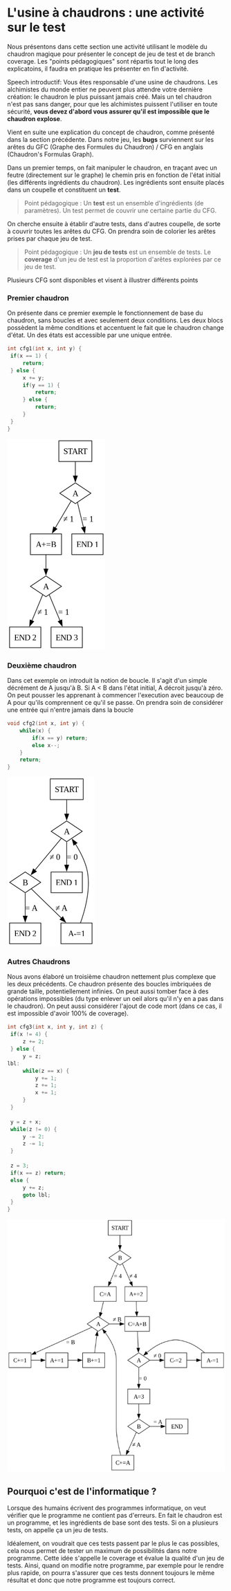 # L'usine à chaudrons : une activité sur le test
Nous présentons dans cette section une activité utilisant le modèle du chaudron magique pour présenter le concept de jeu de test et de branch coverage.
Les "points pédagogiques" sont répartis tout le long des explicatoins, il faudra en pratique les présenter en fin d'activité.

Speech introductif:
Vous êtes responsable d'une usine de chaudrons.
Les alchimistes du monde entier ne peuvent plus attendre votre dernière création: le chaudron le plus puissant jamais créé.
Mais un tel chaudron n'est pas sans danger, pour que les alchimistes puissent l'utiliser en toute sécurité, **vous devez d'abord vous assurer qu'il est impossible que le chaudron explose**.

Vient en suite une explication du concept de chaudron, comme présenté dans la section précédente.
Dans notre jeu, les **bugs** surviennent sur les arêtes du GFC (Graphe des Formules du Chaudron) / CFG en anglais (Chaudron's Formulas Graph).

Dans un premier temps, on fait manipuler le chaudron, en traçant avec un feutre (directement sur le graphe) le chemin pris en fonction de l'état initial (les différents ingrédients du chaudron).
Les ingrédients sont ensuite placés dans un coupelle et constituent un **test**.
> Point pédagogique : Un **test** est un ensemble d'ingrédients (de paramètres). Un test permet de couvrir une certaine partie du CFG.

On cherche ensuite à établir d'autre tests, dans d'autres coupelle, de sorte à couvrir toutes les arêtes du CFG.
On prendra soin de colorier les arêtes prises par chaque jeu de test.
> Point pédagogique : Un **jeu de tests** est un ensemble de tests. Le **coverage** d'un jeu de test est la proportion d'arêtes explorées par ce jeu de test.

Plusieurs CFG sont disponibles et visent à illustrer différents points

### Premier chaudron
On présente dans ce premier exemple le fonctionnement de base du chaudron, sans boucles et avec seulement deux conditions.
Les deux blocs possèdent la même conditions et accentuent le fait que le chaudron change d'état.
Un des états est accessible par une unique entrée.
```c
int cfg1(int x, int y) {
 if(x == 1) {
     return;
 } else {
     x += y;
     if(y == 1) {
         return;
     } else {
         return;
     }
 }
}
```


![](./img/ex1.png)



### Deuxième chaudron
Dans cet exemple on introduit la notion de boucle.
Il s'agit d'un simple décrément de A jusqu'à B.
Si A < B dans l'état initial, A décroit jusqu'à zéro.
On peut pousser les apprenant à commencer l'execution avec beaucoup de A pour qu'ils comprennent ce qu'il se passe. On prendra soin de considérer une entrée qui n'entre jamais dans la boucle

```c 
void cfg2(int x, int y) {
    while(x) {
        if(x == y) return;
        else x--;
    }
    return;
}
```

![](./img/ex2.png)


### Autres Chaudrons
Nous avons élaboré un troisième chaudron nettement plus complexe que les deux précédents.
Ce chaudron présente des boucles imbriquées de grande taille, potentiellement infinies.
On peut aussi tomber face à des opérations impossibles (du type enlever un oeil alors qu'il n'y en a pas dans le chaudron).
On peut aussi considérer l'ajout de code mort (dans ce cas, il est impossible d'avoir 100% de coverage).

```c
int cfg3(int x, int y, int z) {
 if(x != 4) {
     z += 2;
 } else {
     y = z;
lbl:
     while(z == x) {
         y += 1;
         z += 1;
         x += 1;
     }
 }
    
 y = z + x;
 while(z != 0) {
     y -= 2:
     z -= 1;
 }
    
 z = 3;
 if(x == z) return;
 else {
     y += z;
     goto lbl;
 }
}
```

![](./img/ex3.png)

## Pourquoi c'est de l'informatique ?

Lorsque des humains écrivent des programmes informatique, on veut vérifier que le programme ne contient pas d'erreurs. 
En fait le chaudron est un programme, et les ingrédients de base sont des tests. Si on a plusieurs tests, on appelle ça un jeu de tests.

Idéalement, on voudrait que ces tests passent par le plus le cas possibles, cela nous permet de tester un maximum de possibilités dans notre programme. 
Cette idée s'appelle le coverage et évalue la qualité d'un jeu de tests.
Ainsi, quand on modifie notre programme, par exemple pour le rendre plus rapide, on pourra s'assurer que ces tests donnent toujours le même résultat et donc que notre programme est toujours correct.
